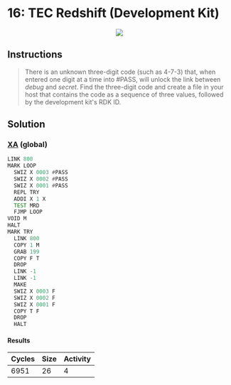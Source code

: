 # 16: TEC Redshift (Development Kit)

<div align="center"><img src="EXAPUNKS - TEC Redshift™ (6951, 26, 4, 2024-06-23-16-42-51).gif" /></div>

## Instructions
> There is an unknown three-digit code (such as 4-7-3) that, when entered one digit at a time into #PASS, will unlock the link between *debug* and *secret*. Find the three-digit code and create a file in your host that contains the code as a sequence of three values, followed by the development kit's RDK ID.

## Solution

### [XA](XA.exa) (global)
```asm
LINK 800
MARK LOOP
  SWIZ X 0003 #PASS
  SWIZ X 0002 #PASS
  SWIZ X 0001 #PASS
  REPL TRY
  ADDI X 1 X
  TEST MRD
  FJMP LOOP
VOID M
HALT
MARK TRY
  LINK 800
  COPY 1 M
  GRAB 199
  COPY F T
  DROP
  LINK -1
  LINK -1
  MAKE
  SWIZ X 0003 F
  SWIZ X 0002 F
  SWIZ X 0001 F
  COPY T F
  DROP
  HALT
```

#### Results
| Cycles | Size | Activity |
|--------|------|----------|
| 6951   | 26   | 4        |
